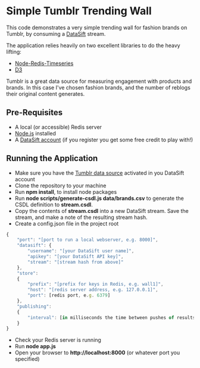 # Simple Tumblr Trending Wall

This code demonstrates a very simple trending wall for fashion brands on Tumblr, by consuming a [DataSift](http://datasift.com) stream. 

The application relies heavily on two excellent libraries to do the heavy lifting:

* [Node-Redis-Timeseries](https://github.com/tonyskn/node-redis-timeseries)
* [D3](http://d3js.org) 

Tumblr is a great data source for measuring engagement with products and brands. In this case I've chosen fashion brands, and the number of reblogs their original content generates.

## Pre-Requisites

* A local (or accessible) Redis server
* [Node.js](http://nodejs.org/) installed
* A [DataSift account](http://datasift.com/auth/register) (if you register you get some free credit to play with!)

## Running the Application

* Make sure you have the [Tumblr data source](http://datasift.com/source/53/tumblr) activated in you DataSift account
* Clone the repository to your machine
* Run **npm install**, to install node packages
* Run **node scripts/generate-csdl.js data/brands.csv** to generate the CSDL definition to **stream.csdl**.
* Copy the contents of **stream.csdl** into a new DataSift stream. Save the stream, and make a note of the resulting stream hash.
* Create a config.json file in the project root

```javascript
{
    "port": "[port to run a local webserver, e.g. 8000]",
    "datasift": {
        "username": "[your DataSift user name]",
        "apikey": "[your DataSift API key]",
        "stream": "[stream hash from above]"
    },
    "store":
    {
        "prefix": "[prefix for keys in Redis, e.g. wall1]",
        "host": "[redis server address, e.g. 127.0.0.1]",
        "port": [redis port, e.g. 6379]
    },
    "publishing":
    {
        "interval": [in milliseconds the time between pushes of results to the front-end, e.g. 5000]
    }
}
```

* Check your Redis server is running
* Run **node app.js**
* Open your browser to **http://localhost:8000** (or whatever port you specified)